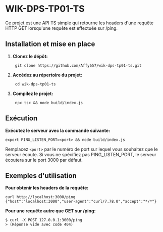 # WIK-DPS-TP01-TS
Ce projet est une API TS simple qui retourne les headers d'une requête HTTP GET lorsqu'une requête est effectuée sur /ping.

## Installation et mise en place
1. **Clonez le dépôt:**

        git clone https://github.com/Affy657/wik-dps-tp01-ts.git

2. **Accédez au répertoire du projet:**

        cd wik-dps-tp01-ts

3. **Compilez le projet:**

        npx tsc && node build/index.js

## Exécution
**Exécutez le serveur avec la commande suivante:**


    export PING_LISTEN_PORT=<port> && node build/index.js

Remplacez `<port>` par le numéro de port sur lequel vous souhaitez que le serveur écoute. Si vous ne spécifiez pas PING_LISTEN_PORT, le serveur écoutera sur le port 3000 par défaut.

## Exemples d'utilisation
**Pour obtenir les headers de la requête:**


    curl http://localhost:3000/ping
    {"host":"localhost:3000","user-agent":"curl/7.78.0","accept":"*/*"}

**Pour une requête autre que GET sur /ping:**

    $ curl -X POST 127.0.0.1:3000/ping
    > (Réponse vide avec code 404)
